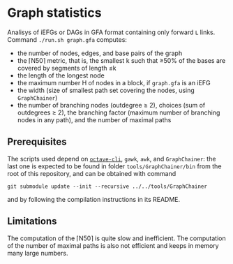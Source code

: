 # Graph statistics
Analisys of iEFGs or DAGs in GFA format containing only forward `L` links. Command `./run.sh graph.gfa` computes:

- the number of nodes, edges, and base pairs of the graph
- the ⌈N50⌉ metric, that is, the smallest k such that ≥50% of the bases are covered by segments of length ≤k
- the length of the longest node
- the maximum number H of nodes in a block,  if `graph.gfa` is an iEFG
- the width (size of smallest path set covering the nodes, using `GraphChainer`)
- the number of branching nodes (outdegree ≥ 2), choices (sum of outdegrees ≥ 2), the branching factor (maximum number of branching nodes in any path), and the number of maximal paths

## Prerequisites
The scripts used depend on [`octave-cli`](https://octave.org/), `gawk`, `awk`, and `GraphChainer`: the last one is expected to be found in folder `tools/GraphChainer/bin` from the root of this repository, and can be obtained with command
```console
git submodule update --init --recursive ../../tools/GraphChainer
```
and by following the compilation instructions in its README.

## Limitations
The computation of the ⌈N50⌉ is quite slow and inefficient. The computation of the number of maximal paths is also not efficient and keeps in memory many large numbers.
